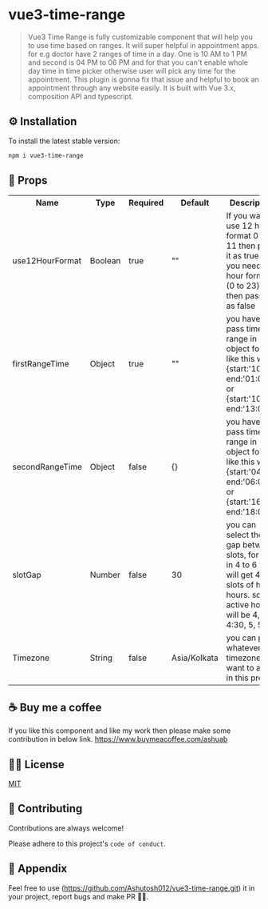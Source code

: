 # vue3-time-range

> Vue3 Time Range is fully customizable component that will help you to use time based on ranges. It will super helpful in appointment apps. for e.g doctor have 2 ranges of time in a day. One is 10 AM to 1 PM and second is 04 PM to 06 PM and for that you can't enable whole day time in time picker otherwise user will pick any time for the appointment. This plugin is gonna fix that issue and helpful to book an appointment through any website easily. It is built with Vue 3.x, composition API and typescript.

## ⚙️ Installation

To install the latest stable version:

```sh
npm i vue3-time-range
```

## 🍔 Props

<table>
  <tr>
    <th>Name<br></th>
    <th>Type</th>
    <th>Required</th>
    <th>Default</th>
    <th>Description</th>
  </tr>
  <tr>
    <td>use12HourFormat</td>
    <td>Boolean</td>
    <td>true</td>
    <td>""</td>
    <td>If you want to use 12 hour format 0 to 11 then pass it as true or if you need 24 hour format (0 to 23) then pass it as false</td>
  </tr>
  <tr>
    <td>firstRangeTime</td>
    <td>Object</td>
    <td>true</td>
    <td>""</td>
    <td>you have to pass time range in object format like this way {start:'10:00', end:'01:00'} or {start:'10:00', end:'13:00'}</td>
  </tr>
  <tr>
    <td>secondRangeTime</td>
    <td>Object</td>
    <td>false</td>
    <td>{}</td>
    <td>you have to pass time range in object format like this way {start:'04:00', end:'06:00'} or {start:'16:00', end:'18:00'}</td>
  </tr>
  <tr>
    <td>slotGap</td>
    <td>Number</td>
    <td>false</td>
    <td>30</td>
    <td>you can select the gap between slots, for e.g in 4 to 6 you will get 4 slots of half hours. so active hours will be 4, 4:30, 5, 5:30</td>
  </tr>
  <tr>
    <td>Timezone</td>
    <td>String</td>
    <td>false</td>
    <td>Asia/Kolkata</td>
    <td>you can pass whatever timezone you want to add in this prop</td>
  </tr>
</table>

## ☕ Buy me a coffee
If you like this component and like my work then please make some contribution in below link.
https://www.buymeacoffee.com/ashuab

## 🤟🏽 License

[MIT](https://choosealicense.com/licenses/mit/)

## 📓 Contributing

Contributions are always welcome!

Please adhere to this project's `code of conduct`.

## 🧸 Appendix

Feel free to use (https://github.com/Ashutosh012/vue3-time-range.git) it in your project, report bugs and make PR 👏🏽.